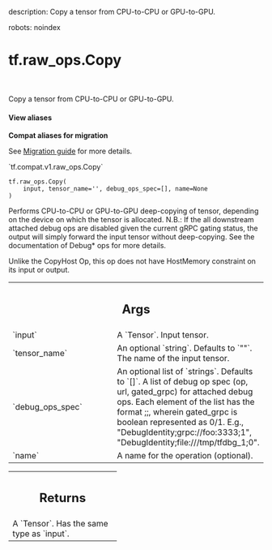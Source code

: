 description: Copy a tensor from CPU-to-CPU or GPU-to-GPU.

robots: noindex

# tf.raw_ops.Copy

<!-- Insert buttons and diff -->

<table class="tfo-notebook-buttons tfo-api nocontent" align="left">

</table>



Copy a tensor from CPU-to-CPU or GPU-to-GPU.

<section class="expandable">
  <h4 class="showalways">View aliases</h4>
  <p>
<b>Compat aliases for migration</b>
<p>See
<a href="https://www.tensorflow.org/guide/migrate">Migration guide</a> for
more details.</p>
<p>`tf.compat.v1.raw_ops.Copy`</p>
</p>
</section>

<pre class="devsite-click-to-copy prettyprint lang-py tfo-signature-link">
<code>tf.raw_ops.Copy(
    input, tensor_name='', debug_ops_spec=[], name=None
)
</code></pre>



<!-- Placeholder for "Used in" -->

Performs CPU-to-CPU or GPU-to-GPU deep-copying of tensor, depending on the
device on which the tensor is allocated.
N.B.: If the all downstream attached debug ops are disabled given the current
gRPC gating status, the output will simply forward the input tensor without
deep-copying. See the documentation of Debug* ops for more details.

Unlike the CopyHost Op, this op does not have HostMemory constraint on its
input or output.

<!-- Tabular view -->
 <table class="responsive fixed orange">
<colgroup><col width="214px"><col></colgroup>
<tr><th colspan="2"><h2 class="add-link">Args</h2></th></tr>

<tr>
<td>
`input`
</td>
<td>
A `Tensor`. Input tensor.
</td>
</tr><tr>
<td>
`tensor_name`
</td>
<td>
An optional `string`. Defaults to `""`.
The name of the input tensor.
</td>
</tr><tr>
<td>
`debug_ops_spec`
</td>
<td>
An optional list of `strings`. Defaults to `[]`.
A list of debug op spec (op, url, gated_grpc) for attached debug
ops. Each element of the list has the format
<debug_op>;<grpc_url>;<gated_grpc>, wherein gated_grpc is boolean represented
as 0/1. E.g., "DebugIdentity;grpc://foo:3333;1",
"DebugIdentity;file:///tmp/tfdbg_1;0".
</td>
</tr><tr>
<td>
`name`
</td>
<td>
A name for the operation (optional).
</td>
</tr>
</table>



<!-- Tabular view -->
 <table class="responsive fixed orange">
<colgroup><col width="214px"><col></colgroup>
<tr><th colspan="2"><h2 class="add-link">Returns</h2></th></tr>
<tr class="alt">
<td colspan="2">
A `Tensor`. Has the same type as `input`.
</td>
</tr>

</table>

